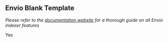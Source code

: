 ## Envio Blank Template

_Please refer to the [documentation website](https://docs.envio.dev) for a thorough guide on all Envio indexer features_

Yes
